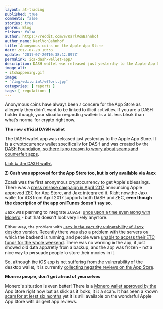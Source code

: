 ```yaml
---
layout: at-trading
published: true
comments: false
stories: true
genres: Blog
tickers: false
author: https://reddit.com/u/KarlVonBahnhof
author_name: KarlVonBahnhof
title: Anonymous coins on the Apple App Store
date: 2017-07-20 10:38
update: '2017-07-20T10:38:12.097Z'
permalink: ios-dash-wallet-app/
description: DASH wallet was released just yesterday to the Apple App Store.
image_alt:
- itshappening.gif
image:
- "/img/editorial/effort.jpg"
categories: [ reports ]
tags: [ regulations ]
---
```

Anonymous coins have always been a concern for the App Store as allegedly they didn't want to be linked to illicit activities. If you are a DASH holder though, your situation regarding wallets is a bit less bleak than what's normal for crypto right now.

**The new official DASH wallet**

The DASH wallet app was released just yesterday to the Apple App Store. It is a cryptocurrency wallet specifically for DASH and [was created by the DASH Foundation, so there is no reason to worry about scams and counterfeit apps](https://bankinnovation.net/2017/07/after-long-wait-apple-oks-dash-wallet-for-ios-app-store/).

[Link to the DASH wallet](https://itunes.apple.com/us/app/dash-wallet/id1206647026?ls=1&mt=8)

**Z-Cash was approved for the App Store too, but is only available via Jaxx**

Zcash was the first anonymous cryptocurrency to get Apple's blessings. There was a [press release campaign in April 2017](https://forum.z.cash/t/zcash-and-jaxx-announce-zec-approved-and-live-on-ios-appstore/15227) announcing Apple approved ZEC for App Store, and Jaxx integrated it. Right now the Jaxx wallet for iOS from April 2017 supports both DASH and ZEC, **even though the description of the app on iTunes doesn't say so**.

Jaxx was planning to integrate ZCASH&nbsp;<a href="https://twitter.com/jaxx_io/status/785833459772162048">unce upon a time even along with Monero</a> - but that doesn't look very likely anymore.&nbsp;

Either way, the problem with <a href="https://www.altcointrading.net/jaxx-vulnerability">Jaxx is the security vulnerability of Jaxx desktop</a> version. Recently there was also a problem with the servers on which the backend is running, and people were <a href="https://twitter.com/jaxx_io/status/883849413294256128">unable to access their ETC funds for the whole weekend</a>. There was no warning in the app, it just showed old data apparetly from a backup, and the app was frozen - not a nice way to persuade people to store their monies in it.&nbsp;

So, although the iOS app is not suffering from the vulnerability of the desktop wallet, it is currently <a href="https://itunes.apple.com/us/app/jaxx-blockchain-wallet/id1084514516?mt=8">collecting negative reviews on the App Store</a>.

**Monero people, don't get ahead of yourselves**

Monero's situation is even better! There is a [Monero wallet approved by the App Store](https://itunes.apple.com/us/app/monero-wallet-by-freewallet/id1126426159?mt=8) right now but as slick as it looks, it is a scam. It has been a [known scam for at least six months](https://www.reddit.com/r/Monero/comments/5lrnw8/anyone_use_the_monero_app_on_the_apple_app_store/) yet it is still available on the wonderful Apple App Store with diligent app reviews.
